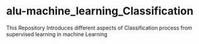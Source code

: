 # alu-machine_learning_Classification

This Repository Introduces different aspects of Classification process from supervised learning in machine Learning
